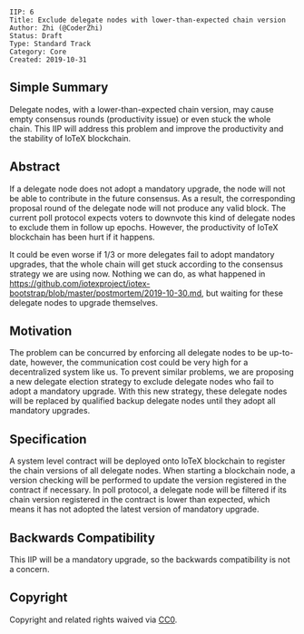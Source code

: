 ```
IIP: 6
Title: Exclude delegate nodes with lower-than-expected chain version
Author: Zhi (@CoderZhi)
Status: Draft
Type: Standard Track
Category: Core
Created: 2019-10-31
```

## Simple Summary
Delegate nodes, with a lower-than-expected chain version, may cause empty consensus rounds (productivity issue) or even stuck the whole chain. This IIP will address this problem and improve the productivity and the stability of IoTeX blockchain.

## Abstract
If a delegate node does not adopt a mandatory upgrade, the node will not be able to contribute in the future consensus. As a result, the corresponding proposal round of the delegate node will not produce any valid block. The current poll protocol expects voters to downvote this kind of delegate nodes to exclude them in follow up epochs. However, the productivity of IoTeX blockchain has been hurt if it happens.

It could be even worse if 1/3 or more delegates fail to adopt mandatory upgrades, that the whole chain will get stuck according to the consensus strategy we are using now. Nothing we can do, as what happened in https://github.com/iotexproject/iotex-bootstrap/blob/master/postmortem/2019-10-30.md, but waiting for these delegate nodes to upgrade themselves.

## Motivation
The problem can be concurred by enforcing all delegate nodes to be up-to-date, however, the communication cost could be very high for a decentralized system like us. To prevent similar problems, we are proposing a new delegate election strategy to exclude delegate nodes who fail to adopt a mandatory upgrade. With this new strategy, these delegate nodes will be replaced by qualified backup delegate nodes until they adopt all mandatory upgrades.

## Specification
A system level contract will be deployed onto IoTeX blockchain to register the chain versions of all delegate nodes. When starting a blockchain node, a version checking will be performed to update the version registered in the contract if necessary. In poll protocol, a delegate node will be filtered if its chain version registered in the contract is lower than expected, which means it has not adopted the latest version of mandatory upgrade.

## Backwards Compatibility
This IIP will be a mandatory upgrade, so the backwards compatibility is not a concern.

## Copyright
Copyright and related rights waived via [CC0](https://creativecommons.org/publicdomain/zero/1.0/).